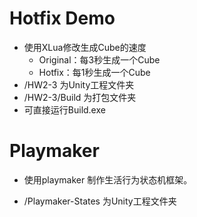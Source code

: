 # Hotfix Demo
- 使用XLua修改生成Cube的速度
  - Original：每3秒生成一个Cube
  - Hotfix：每1秒生成一个Cube
- /HW2-3 为Unity工程文件夹
- /HW2-3/Build 为打包文件夹
- 可直接运行Build.exe

# Playmaker

- 使用playmaker 制作生活行为状态机框架。

- /Playmaker-States 为Unity工程文件夹